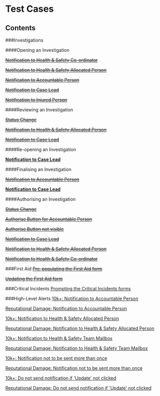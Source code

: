 # Test Cases
## Contents

###Investigations

####Opening an Investigation

~~[Notification to Health & Safety Co-ordinator](https://github.com/infojam-james/test-cases/blob/master/Investigations/Opening-an-Investigation/investigations-4.md)~~

~~[Notification to Health & Safety Allocated Person](https://github.com/infojam-james/test-cases/blob/master/Investigations/Opening-an-Investigation/investigations-1.md)~~

~~[Notification to Accountable Person](https://github.com/infojam-james/test-cases/blob/master/Investigations/Opening-an-Investigation/investigations-2.md)~~

~~[Notification to Case Lead](https://github.com/infojam-james/test-cases/blob/master/Investigations/Opening-an-Investigation/investigations-5.md)~~

~~[Notification to Injured Person](https://github.com/infojam-james/test-cases/blob/master/Investigations/Opening-an-Investigation/investigations-6.md)~~

####Reviewing an Investigation

~~[Status Change](https://github.com/infojam-james/test-cases/blob/master/Investigations/Reviewing-an-Investigation/investigations-8.md)~~

~~[Notification to Health & Safety Allocated Person](https://github.com/infojam-james/test-cases/blob/master/Investigations/Reviewing-an-Investigation/investigations-7.md)~~

~~[Notification to Case Lead](https://github.com/infojam-james/test-cases/blob/master/Investigations/Reviewing-an-Investigation/investigations-9.md)~~

####Re-opening an Investigation

**[Notification to Case Lead](https://github.com/infojam-james/test-cases/blob/master/Investigations/Reopening-an-Investigation/investigations-10.md)**

####Finalising an Investigation

~~[Notification to Accountable Person](https://github.com/infojam-james/test-cases/blob/master/Investigations/Finalising-an-Investigation/investigations-10.md)~~

**[Notification to Case Lead](https://github.com/infojam-james/test-cases/blob/master/Investigations/Finalising-an-Investigation/investigations-11.md)**

####Authorising an Investigation

~~[Status Change](https://github.com/infojam-james/test-cases/blob/master/Investigations/Authorising-an-investigation/investigations-14.md)~~

~~[Authorise Button for Accountable Person](https://github.com/infojam-james/test-cases/blob/master/Investigations/Authorising-an-investigation/investigations-12.md)~~

~~[Authorise Button not visible](https://github.com/infojam-james/test-cases/blob/master/Investigations/Authorising-an-investigation/investigations-13.md)~~

~~[Notification to Case Lead](https://github.com/infojam-james/test-cases/blob/master/Investigations/Authorising-an-investigation/investigations-15.md)~~

~~[Notification to Health & Safety Allocated Person](https://github.com/infojam-james/test-cases/blob/master/Investigations/Authorising-an-investigation/investigations-16.md)~~

~~[Notification to Health & Safety Co-ordinator](https://github.com/infojam-james/test-cases/blob/master/Investigations/Authorising-an-investigation/investigations-17.md)~~



###First Aid
~~[Pre-populating the First Aid form](https://github.com/infojam-james/test-cases/blob/master/First-Aid/first-aid-3.md)~~

~~[Updating the First Aid form](https://github.com/infojam-james/test-cases/blob/master/First-Aid/first-aid-5.md)~~

###Critical Incidents
[Prompting the Critical Incidents forms](https://github.com/infojam-james/Test-Cases/blob/master/Critical-Incidents/Prompting%20the%20forms.md)

###High-Level Alerts
[10k+: Notification to Accountable Person](https://github.com/infojam-james/Test-Cases/blob/master/High-Level-Exceptions/HLE_1.md)

[Reputational Damage: Notification to Accountable Person](https://github.com/infojam-james/Test-Cases/blob/master/High-Level-Exceptions/HLE_2.md)

[10k+: Notification to Health & Safety Allocated Person](https://github.com/infojam-james/Test-Cases/blob/master/High-Level-Exceptions/HLE_4.md)

[Reputational Damage: Notification to Health & Safety Allocated Person](https://github.com/infojam-james/Test-Cases/blob/master/High-Level-Exceptions/HLE_5.md)

[10k+: Notification to Health & Safety Team Mailbox](https://github.com/infojam-james/Test-Cases/blob/master/High-Level-Exceptions/HLE_7.md)

[Reputational Damage: Notification to Health & Safety Team Mailbox](https://github.com/infojam-james/Test-Cases/blob/master/High-Level-Exceptions/HLE_8.md)

[10k+: Notification not to be sent more than once](https://github.com/infojam-james/Test-Cases/blob/master/High-Level-Exceptions/HLE_12.md)

[Reputational Damage: Notification not to be sent more than once](https://github.com/infojam-james/Test-Cases/blob/master/High-Level-Exceptions/HLE_16.md)

[10k+: Do not send notification if 'Update' not clicked](https://github.com/infojam-james/Test-Cases/blob/master/High-Level-Exceptions/HLE_13.md)

[Reputational Damage: Do not send notification if 'Update' not clicked](https://github.com/infojam-james/Test-Cases/blob/master/High-Level-Exceptions/HLE_17.md)

